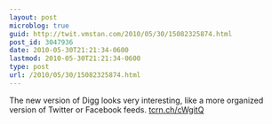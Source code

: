 ```yaml
---
layout: post
microblog: true
guid: http://twit.vmstan.com/2010/05/30/15082325874.html
post_id: 3047936
date: 2010-05-30T21:21:34-0600
lastmod: 2010-05-30T21:21:34-0600
type: post
url: /2010/05/30/15082325874.html
---
```

The new version of Digg looks very interesting, like a more organized version of Twitter or Facebook feeds. [tcrn.ch/cWgitQ](http://tcrn.ch/cWgitQ)
